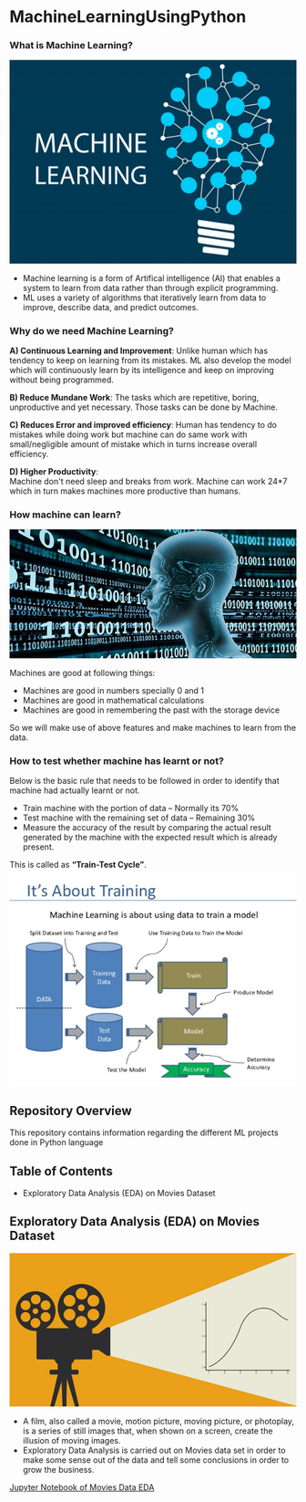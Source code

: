 # MachineLearningUsingPython

### What is Machine Learning?
![image.png](images/MachineLearning.jpg)

- Machine learning is a form of Artifical intelligence (AI) that enables a system to learn from data rather than through explicit       programming.
- ML uses a variety of algorithms that iteratively learn from data to improve, describe data, and predict outcomes.

### Why do we need Machine Learning?
__A) Continuous Learning and Improvement__:
    Unlike human which has tendency to keep on learning from its mistakes. ML also develop the model which will continuously learn by its intelligence and keep on improving without being programmed.

__B) Reduce Mundane Work__:
    The tasks which are repetitive, boring, unproductive and yet necessary. Those tasks can be done by Machine.

__C) Reduces Error and improved efficiency__:
    Human has tendency to do mistakes while doing work but machine can do same work with small/negligible amount of mistake which in turns increase overall efficiency.

__D) Higher Productivity__:  
    Machine don't need sleep and breaks from work. Machine can work 24*7 which in turn makes machines more productive than humans. 

### How machine can learn?
![image.png](images/HowMachineCanLearn.jpg)

Machines are good at following things:

- Machines are good in numbers specially 0 and 1
- Machines are good in mathematical calculations
- Machines are good in remembering the past with the storage device

So we will make use of above features and make machines to learn from the data.


### How to test whether machine has learnt or not?

Below is the basic rule that needs to be followed in order to identify that machine had actually learnt or not.

- Train machine with the portion of data – Normally its 70%
- Test machine with the remaining set of data – Remaining 30%
- Measure the accuracy of the result by comparing the actual result generated by the machine with the expected result which is already present.

This is called as __“Train-Test Cycle”__.
![image.png](images/TrainTest.jpg)

## Repository Overview
This repository contains information regarding the different ML projects done in Python language

## Table of Contents
- Exploratory Data Analysis (EDA) on Movies Dataset

## Exploratory Data Analysis (EDA) on Movies Dataset
![image.png](images/Movies.jpg)
- A film, also called a movie, motion picture, moving picture, or photoplay, is a series of still images that, when shown on a screen, create the illusion of moving images. 
- Exploratory Data Analysis is carried out on Movies data set in order to make some sense out of the data and tell some conclusions in order to grow the business. 


[Jupyter Notebook of Movies Data EDA](./Movies_EDA_Project.ipynb)
